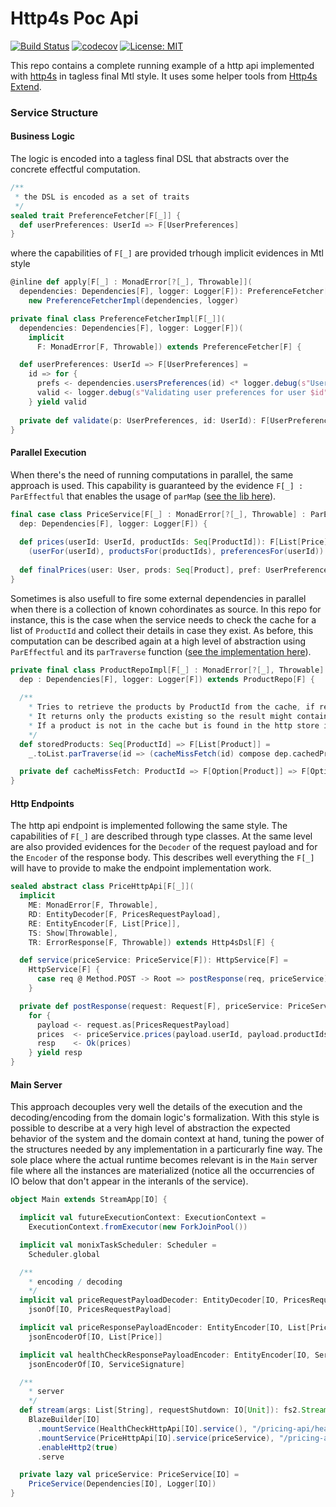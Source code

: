 # Http4s Poc Api
[![Build Status](https://travis-ci.org/barambani/http4s-poc-api.svg?branch=master)](https://travis-ci.org/barambani/http4s-poc-api)
[![codecov](https://codecov.io/gh/barambani/http4s-poc-api/branch/master/graph/badge.svg)](https://codecov.io/gh/barambani/http4s-poc-api)
[![License: MIT](https://img.shields.io/badge/License-MIT-yellow.svg)](https://github.com/barambani/http4s-poc-api/blob/master/LICENSE)

This repo contains a complete running example of a http api implemented with [http4s](http://http4s.org/) in tagless final Mtl style. It uses some helper tools from [Http4s Extend](https://github.com/barambani/http4s-extend).

### Service Structure

#### Business Logic
The logic is encoded into a tagless final DSL that abstracts over the concrete effectful computation.

```scala
/**
 * the DSL is encoded as a set of traits
 */
sealed trait PreferenceFetcher[F[_]] {
  def userPreferences: UserId => F[UserPreferences]
}
```
where the capabilities of `F[_]` are provided trhough implicit evidences in Mtl style
```scala
@inline def apply[F[_] : MonadError[?[_], Throwable]](
  dependencies: Dependencies[F], logger: Logger[F]): PreferenceFetcher[F] =
    new PreferenceFetcherImpl(dependencies, logger)

private final class PreferenceFetcherImpl[F[_]](
  dependencies: Dependencies[F], logger: Logger[F])(
    implicit
      F: MonadError[F, Throwable]) extends PreferenceFetcher[F] {

  def userPreferences: UserId => F[UserPreferences] =
    id => for {
      prefs <- dependencies.usersPreferences(id) <* logger.debug(s"User preferences for $id collected successfully")
      valid <- logger.debug(s"Validating user preferences for user $id") *> validate(prefs, id) <* logger.debug(s"User preferences for $id validated")
    } yield valid
    
  private def validate(p: UserPreferences, id: UserId): F[UserPreferences] = [...]
}
```

#### Parallel Execution
When there's the need of running computations in parallel, the same approach is used. This capability is guaranteed by the evidence `F[_] : ParEffectful` that enables the usage of `parMap` ([see the lib here](https://github.com/barambani/http4s-extend/blob/master/src/main/scala/http4s/extend/ParEffectful.scala)).
```scala
final case class PriceService[F[_] : MonadError[?[_], Throwable] : ParEffectful](
  dep: Dependencies[F], logger: Logger[F]) {
  
  def prices(userId: UserId, productIds: Seq[ProductId]): F[List[Price]] =
    (userFor(userId), productsFor(productIds), preferencesFor(userId)).parMap(finalPrices).flatten
    
  def finalPrices(user: User, prods: Seq[Product], pref: UserPreferences): F[List[Price]] = [...]
}
```
Sometimes is also usefull to fire some external dependencies in parallel when there is a collection of known cohordinates as source. In this repo for instance, this is the case when the service needs to check the cache for a list of `ProductId` and collect their details in case they exist. As before, this computation can be described again at a high level of abstraction using `ParEffectful` and its `parTraverse` function ([see the implementation here](https://github.com/barambani/http4s-extend/blob/master/src/main/scala/http4s/extend/ParEffectful.scala#L62)).
```scala
private final class ProductRepoImpl[F[_] : MonadError[?[_], Throwable] : ParEffectful](
  dep : Dependencies[F], logger: Logger[F]) extends ProductRepo[F] {
  
  /**
    * Tries to retrieve the products by ProductId from the cache, if results in a miss it tries on the http store.
    * It returns only the products existing so the result might contain less elements than the input list.
    * If a product is not in the cache but is found in the http store it will be added to the cache
    */
  def storedProducts: Seq[ProductId] => F[List[Product]] =
    _.toList.parTraverse(id => (cacheMissFetch(id) compose dep.cachedProduct)(id)) map (_.flatten)

  private def cacheMissFetch: ProductId => F[Option[Product]] => F[Option[Product]] = [...]
}
```

#### Http Endpoints
The http api endpoint is implemented following the same style. The capabilities of `F[_]` are described through type classes. At the same level are also provided evidences for the `Decoder` of the request payload and for the `Encoder` of the response body. This describes well everything the `F[_]` will have to provide to make the endpoint implementation work.
```scala
sealed abstract class PriceHttpApi[F[_]](
  implicit
    ME: MonadError[F, Throwable],
    RD: EntityDecoder[F, PricesRequestPayload],
    RE: EntityEncoder[F, List[Price]],
    TS: Show[Throwable],
    TR: ErrorResponse[F, Throwable]) extends Http4sDsl[F] {

  def service(priceService: PriceService[F]): HttpService[F] =
    HttpService[F] {
      case req @ Method.POST -> Root => postResponse(req, priceService) handleErrorWith TR.responseFor
    }

  private def postResponse(request: Request[F], priceService: PriceService[F]): F[Response[F]] =
    for {
      payload <- request.as[PricesRequestPayload]
      prices  <- priceService.prices(payload.userId, payload.productIds)
      resp    <- Ok(prices)
    } yield resp
}
```

#### Main Server
This approach decouples very well the details of the execution and the decoding/encoding from the domain logic's formalization. With this style is possible to describe at a very high level of abstraction the expected behavior of the system and the domain context at hand, tuning the power of the structures needed by any implementation in a particurarly fine way. The sole place where the actual runtime becomes relevant is in the `Main` server file where all the instances are materialized (notice all the occurrencies of IO below that don't appear in the interanls of the service).
```scala
object Main extends StreamApp[IO] {

  implicit val futureExecutionContext: ExecutionContext =
    ExecutionContext.fromExecutor(new ForkJoinPool())

  implicit val monixTaskScheduler: Scheduler =
    Scheduler.global

  /**
    * encoding / decoding
    */
  implicit val priceRequestPayloadDecoder: EntityDecoder[IO, PricesRequestPayload] =
    jsonOf[IO, PricesRequestPayload]

  implicit val priceResponsePayloadEncoder: EntityEncoder[IO, List[Price]] =
    jsonEncoderOf[IO, List[Price]]

  implicit val healthCheckResponsePayloadEncoder: EntityEncoder[IO, ServiceSignature] =
    jsonEncoderOf[IO, ServiceSignature]

  /**
    * server
    */
  def stream(args: List[String], requestShutdown: IO[Unit]): fs2.Stream[IO, StreamApp.ExitCode] =
    BlazeBuilder[IO]
      .mountService(HealthCheckHttpApi[IO].service(), "/pricing-api/health-check")
      .mountService(PriceHttpApi[IO].service(priceService), "/pricing-api/prices")
      .enableHttp2(true)
      .serve

  private lazy val priceService: PriceService[IO] =
    PriceService(Dependencies[IO], Logger[IO])
}
```
